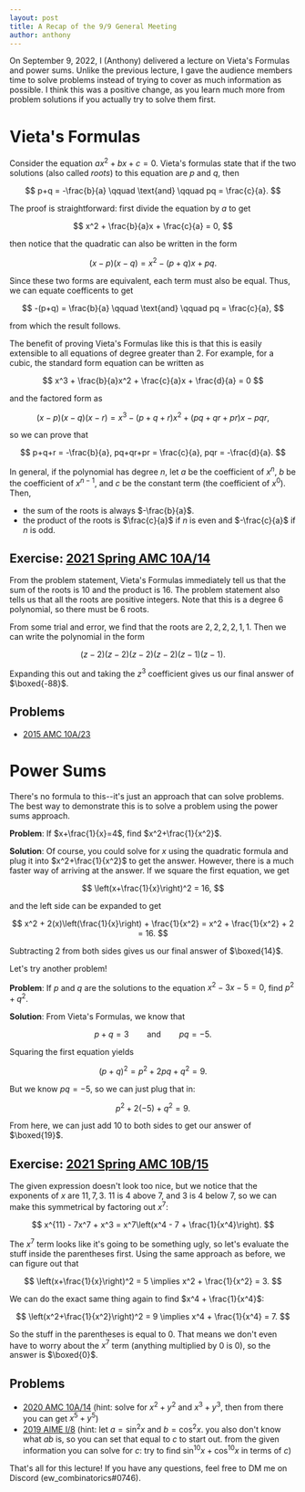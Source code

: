 ```yaml
---
layout: post
title: A Recap of the 9/9 General Meeting
author: anthony
---
```


On September 9, 2022, I (Anthony) delivered a lecture on Vieta's Formulas and power sums. Unlike the previous lecture, I gave the audience members time to solve problems instead of trying to cover as much information as possible. I think this was a positive change, as you learn much more from problem solutions if you actually try to solve them first.

# Vieta's Formulas

Consider the equation $ax^2+bx+c=0$. Vieta's formulas state that if the two solutions (also called *roots*) to this equation are $p$ and $q$, then

$$ p+q = -\frac{b}{a} \qquad \text{and} \qquad pq = \frac{c}{a}. $$

The proof is straightforward: first divide the equation by $a$ to get

$$ x^2 + \frac{b}{a}x + \frac{c}{a} = 0, $$

then notice that the quadratic can also be written in the form

$$ (x-p)(x-q) = x^2 - (p+q)x + pq. $$

Since these two forms are equivalent, each term must also be equal. Thus, we can equate coefficents to get

$$ -(p+q) = \frac{b}{a} \qquad \text{and} \qquad pq = \frac{c}{a}, $$

from which the result follows.

The benefit of proving Vieta's Formulas like this is that this is easily extensible to all equations of degree greater than $2$. For example, for a cubic, the standard form equation can be written as

$$ x^3 + \frac{b}{a}x^2 + \frac{c}{a}x + \frac{d}{a} = 0 $$

and the factored form as

$$ (x-p)(x-q)(x-r) = x^3 - (p+q+r)x^2 + (pq+qr+pr)x - pqr, $$

so we can prove that

$$ p+q+r = -\frac{b}{a}, pq+qr+pr = \frac{c}{a}, pqr = -\frac{d}{a}. $$

In general, if the polynomial has degree $n$, let $a$ be the coefficient of $x^n$, $b$ be the coefficient of $x^{n-1}$, and $c$ be the constant term (the coefficient of $x^0$). Then,

* the sum of the roots is always $-\frac{b}{a}$.
* the product of the roots is $\frac{c}{a}$ if $n$ is even and $-\frac{c}{a}$ if $n$ is odd.

## Exercise: [2021 Spring AMC 10A/14](https://artofproblemsolving.com/wiki/index.php/2021_AMC_12A_Problems/Problem_12)

From the problem statement, Vieta's Formulas immediately tell us that the sum of the roots is $10$ and the product is $16$. The problem statement also tells us that all the roots are positive integers. Note that this is a degree $6$ polynomial, so there must be $6$ roots.

From some trial and error, we find that the roots are $2,2,2,2,1,1.$ Then we can write the polynomial in the form

$$ (z-2)(z-2)(z-2)(z-2)(z-1)(z-1). $$

Expanding this out and taking the $z^3$ coefficient gives us our final answer of $\boxed{-88}$.

## Problems

* [2015 AMC 10A/23](https://artofproblemsolving.com/wiki/index.php/2015_AMC_10A_Problems/Problem_23)

# Power Sums

There's no formula to this--it's just an approach that can solve problems. The best way to demonstrate this is to solve a problem using the power sums approach.

**Problem**: If $x+\frac{1}{x}=4$, find $x^2+\frac{1}{x^2}$.

**Solution**: Of course, you could solve for $x$ using the quadratic formula and plug it into $x^2+\frac{1}{x^2}$ to get the answer. However, there is a much faster way of arriving at the answer. If we square the first equation, we get

$$ \left(x+\frac{1}{x}\right)^2 = 16, $$

and the left side can be expanded to get

$$ x^2 + 2(x)\left(\frac{1}{x}\right) + \frac{1}{x^2} = x^2 + \frac{1}{x^2} + 2 = 16. $$

Subtracting $2$ from both sides gives us our final answer of $\boxed{14}$.

Let's try another problem!

**Problem**: If $p$ and $q$ are the solutions to the equation $x^2-3x-5=0$, find $p^2 + q^2$.

**Solution**: From Vieta's Formulas, we know that

$$ p+q = 3 \qquad \text{and} \qquad pq = -5.$$

Squaring the first equation yields

$$ (p+q)^2 = p^2 + 2pq + q^2 = 9. $$

But we know $pq = -5$, so we can just plug that in:

$$ p^2 + 2(-5) + q^2 = 9. $$

From here, we can just add $10$ to both sides to get our answer of $\boxed{19}$.

## Exercise: [2021 Spring AMC 10B/15](https://artofproblemsolving.com/wiki/index.php/2021_AMC_10B_Problems/Problem_15)

The given expression doesn't look too nice, but we notice that the exponents of $x$ are $11,7,3$. $11$ is $4$ above $7$, and $3$ is $4$ below $7$, so we can make this symmetrical by factoring out $x^7$:

$$ x^{11} - 7x^7 + x^3 = x^7\left(x^4 - 7 + \frac{1}{x^4}\right). $$

The $x^7$ term looks like it's going to be something ugly, so let's evaluate the stuff inside the parentheses first. Using the same approach as before, we can figure out that

$$ \left(x+\frac{1}{x}\right)^2 = 5 \implies x^2 + \frac{1}{x^2} = 3. $$

We can do the exact same thing again to find $x^4 + \frac{1}{x^4}$:

$$ \left(x^2+\frac{1}{x^2}\right)^2 = 9 \implies x^4 + \frac{1}{x^4} = 7. $$

So the stuff in the parentheses is equal to $0$. That means we don't even have to worry about the $x^7$ term (anything multiplied by $0$ is $0$), so the answer is $\boxed{0}$.

## Problems

* [2020 AMC 10A/14](https://artofproblemsolving.com/wiki/index.php/2020_AMC_10A_Problems/Problem_14) (hint: solve for $x^2+y^2$ and $x^3+y^3$, then from there you can get $x^5+y^5$)
* [2019 AIME I/8](https://artofproblemsolving.com/wiki/index.php/2019_AIME_I_Problems/Problem_8) (hint: let $a = \sin^2 x$ and $b = \cos^2 x$. you also don't know what $ab$ is, so you can set that equal to $c$ to start out. from the given information you can solve for $c$: try to find $\sin^{10} x + \cos^{10} x$ in terms of $c$)

That's all for this lecture! If you have any questions, feel free to DM me on Discord (ew_combinatorics#0746).
